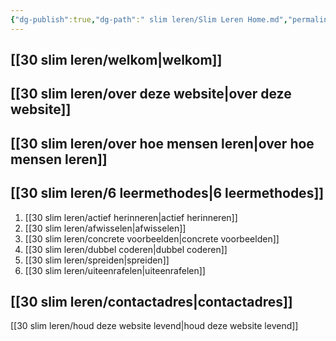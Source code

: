 ```yaml
---
{"dg-publish":true,"dg-path":" slim leren/Slim Leren Home.md","permalink":"/ slim leren/Slim Leren Home/","tags":["gardenEntry"],"created":"2025-06-04T13:25:55.057+02:00","updated":"2025-06-04T14:23:47.465+02:00"}
---
```



## [[30 slim leren/welkom\|welkom]]

## [[30 slim leren/over deze website\|over deze website]]

## [[30 slim leren/over hoe mensen leren\|over hoe mensen leren]]

## [[30 slim leren/6 leermethodes\|6 leermethodes]]

1. [[30 slim leren/actief herinneren\|actief herinneren]]
2. [[30 slim leren/afwisselen\|afwisselen]]
3. [[30 slim leren/concrete voorbeelden\|concrete voorbeelden]]
4. [[30 slim leren/dubbel coderen\|dubbel coderen]]
5. [[30 slim leren/spreiden\|spreiden]]
6. [[30 slim leren/uiteenrafelen\|uiteenrafelen]]

## [[30 slim leren/contactadres\|contactadres]]
[[30 slim leren/houd deze website levend\|houd deze website levend]]

